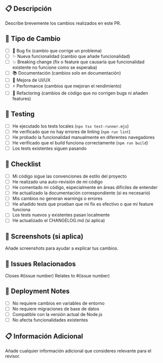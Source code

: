 ## 📋 Descripción
Describe brevemente los cambios realizados en este PR.

## 🔄 Tipo de Cambio
- [ ] 🐛 Bug fix (cambio que corrige un problema)
- [ ] ✨ Nueva funcionalidad (cambio que añade funcionalidad)
- [ ] 💥 Breaking change (fix o feature que causaría que funcionalidad existente no funcione como se esperaba)
- [ ] 📚 Documentación (cambios solo en documentación)
- [ ] 🎨 Mejora de UI/UX
- [ ] ⚡ Performance (cambios que mejoran el rendimiento)
- [ ] 🔧 Refactoring (cambios de código que no corrigen bugs ni añaden features)

## 🧪 Testing
- [ ] He ejecutado los tests locales (`npx tsx test-runner.mjs`)
- [ ] He verificado que no hay errores de linting (`npm run lint`)
- [ ] He probado la funcionalidad manualmente en diferentes navegadores
- [ ] He verificado que el build funciona correctamente (`npm run build`)
- [ ] Los tests existentes siguen pasando

## 📝 Checklist
- [ ] Mi código sigue las convenciones de estilo del proyecto
- [ ] He realizado una auto-revisión de mi código
- [ ] He comentado mi código, especialmente en áreas difíciles de entender
- [ ] He actualizado la documentación correspondiente (si es necesario)
- [ ] Mis cambios no generan warnings o errores
- [ ] He añadido tests que prueban que mi fix es efectivo o que mi feature funciona
- [ ] Los tests nuevos y existentes pasan localmente
- [ ] He actualizado el CHANGELOG.md (si aplica)

## 📸 Screenshots (si aplica)
Añade screenshots para ayudar a explicar tus cambios.

## 🔗 Issues Relacionados
Closes #(issue number)
Relates to #(issue number)

## 🚀 Deployment Notes
- [ ] No requiere cambios en variables de entorno
- [ ] No requiere migraciones de base de datos
- [ ] Compatible con la versión actual de Node.js
- [ ] No afecta funcionalidades existentes

## 📋 Información Adicional
Añade cualquier información adicional que consideres relevante para el revisor.
